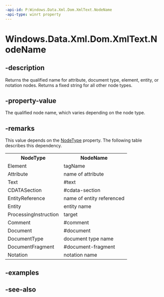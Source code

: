 ```yaml
---
-api-id: P:Windows.Data.Xml.Dom.XmlText.NodeName
-api-type: winrt property
---
```


<!-- Property syntax
public string NodeName { get; }
-->

# Windows.Data.Xml.Dom.XmlText.NodeName

## -description
Returns the qualified name for attribute, document type, element, entity, or notation nodes. Returns a fixed string for all other node types.

## -property-value
The qualified node name, which varies depending on the node type.

## -remarks
This value depends on the [NodeType](ixmlnode_nodetype.md) property. The following table describes this dependency.

<table>
   <tr><th>NodeType</th><th>NodeName</th></tr>
   <tr><td>Element</td><td>tagName</td></tr>
   <tr><td>Attribute</td><td>name of attribute</td></tr>
   <tr><td>Text</td><td>#text</td></tr>
   <tr><td>CDATASection</td><td>#cdata-section</td></tr>
   <tr><td>EntityReference</td><td>name of entity referenced</td></tr>
   <tr><td>Entity</td><td>entity name</td></tr>
   <tr><td>ProcessingInstruction</td><td>target</td></tr>
   <tr><td>Comment</td><td>#comment</td></tr>
   <tr><td>Document</td><td>#document</td></tr>
   <tr><td>DocumentType</td><td>document type name</td></tr>
   <tr><td>DocumentFragment</td><td>#document-fragment</td></tr>
   <tr><td>Notation</td><td>notation name</td></tr>
</table>

## -examples

## -see-also

